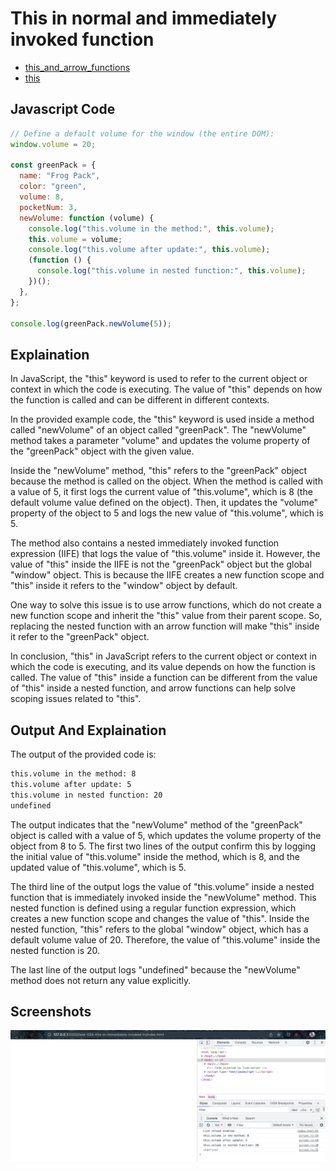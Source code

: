 # This in normal and immediately invoked function

- [this_and_arrow_functions](https://developer.mozilla.org/en-US/docs/Web/JavaScript/Reference/Functions/Arrow_functions#this_and_Arrow_Functions)
- [this](https://developer.mozilla.org/en-US/docs/Web/JavaScript/Reference/Operators/this)

## Javascript Code

```javascript
// Define a default volume for the window (the entire DOM):
window.volume = 20;

const greenPack = {
  name: "Frog Pack",
  color: "green",
  volume: 8,
  pocketNum: 3,
  newVolume: function (volume) {
    console.log("this.volume in the method:", this.volume);
    this.volume = volume;
    console.log("this.volume after update:", this.volume);
    (function () {
      console.log("this.volume in nested function:", this.volume);
    })();
  },
};

console.log(greenPack.newVolume(5));
```

## Explaination

In JavaScript, the "this" keyword is used to refer to the current object or context in which the code is executing. The value of "this" depends on how the function is called and can be different in different contexts.

In the provided example code, the "this" keyword is used inside a method called "newVolume" of an object called "greenPack". The "newVolume" method takes a parameter "volume" and updates the volume property of the "greenPack" object with the given value.

Inside the "newVolume" method, "this" refers to the "greenPack" object because the method is called on the object. When the method is called with a value of 5, it first logs the current value of "this.volume", which is 8 (the default volume value defined on the object). Then, it updates the "volume" property of the object to 5 and logs the new value of "this.volume", which is 5.

The method also contains a nested immediately invoked function expression (IIFE) that logs the value of "this.volume" inside it. However, the value of "this" inside the IIFE is not the "greenPack" object but the global "window" object. This is because the IIFE creates a new function scope and "this" inside it refers to the "window" object by default.

One way to solve this issue is to use arrow functions, which do not create a new function scope and inherit the "this" value from their parent scope. So, replacing the nested function with an arrow function will make "this" inside it refer to the "greenPack" object.

In conclusion, "this" in JavaScript refers to the current object or context in which the code is executing, and its value depends on how the function is called. The value of "this" inside a function can be different from the value of "this" inside a nested function, and arrow functions can help solve scoping issues related to "this".

## Output And Explaination

The output of the provided code is:

```bash
this.volume in the method: 8
this.volume after update: 5
this.volume in nested function: 20
undefined
```

The output indicates that the "newVolume" method of the "greenPack" object is called with a value of 5, which updates the volume property of the object from 8 to 5. The first two lines of the output confirm this by logging the initial value of "this.volume" inside the method, which is 8, and the updated value of "this.volume", which is 5.

The third line of the output logs the value of "this.volume" inside a nested function that is immediately invoked inside the "newVolume" method. This nested function is defined using a regular function expression, which creates a new function scope and changes the value of "this". Inside the nested function, "this" refers to the global "window" object, which has a default volume value of 20. Therefore, the value of "this.volume" inside the nested function is 20.

The last line of the output logs "undefined" because the "newVolume" method does not return any value explicitly.

## Screenshots

![img](.images/this-in-immediately-invoked.png)
